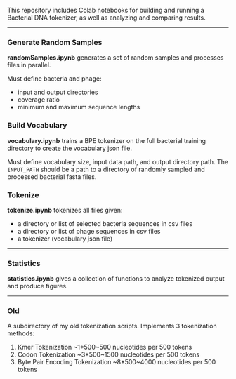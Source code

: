 This repository includes Colab notebooks for building and running a Bacterial DNA tokenizer, as well as analyzing and comparing results.

---

### Generate Random Samples

**randomSamples.ipynb** generates a set of random samples and processes files in parallel.

Must define bacteria and phage:
- input and output directories
- coverage ratio
- minimum and maximum sequence lengths

### Build Vocabulary

**vocabulary.ipynb** trains a BPE tokenizer on the full bacterial training directory to create the vocabulary json file.

Must define vocabulary size, input data path, and output directory path. The `INPUT_PATH` should be a path to a directory of randomly sampled and processed bacterial fasta files.

### Tokenize

**tokenize.ipynb** tokenizes all files given:

- a directory or list of selected bacteria sequences in csv files
- a directory or list of phage sequences in csv files
- a tokenizer (vocabulary json file)

---

### Statistics

**statistics.ipynb** gives a collection of functions to analyze tokenized output and produce figures.

---

### Old 

A subdirectory of my old tokenization scripts. Implements 3 tokenization methods:

1. Kmer Tokenization ~1*500~500 nucleotides per 500 tokens​
2. Codon Tokenization ~3*500~1500 nucleotides per 500 tokens​
3. Byte Pair Encoding Tokenization ~8*500~4000 nucleotides per 500 tokens

